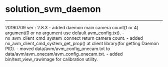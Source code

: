 # solution_svm_daemon

--------------------------------------------------------------------------------------------------------------- 
20190709 ver : 2.8.3
	- added daemon main camera count(1 or 4) argument(0 or no argument use default avm_config.txt).
	- nx_avm_client_cmd_system_connect return camera count.
	- added nx_avm_client_cmd_system_get_prop() at client library(for getting Daemon PID).
	- moved data/avm/avm_config_onecam.txt to data/avm/avm_onecam/avm_config_onecam.txt.
	- added bin/test_view_rawimage for calibration utility. 